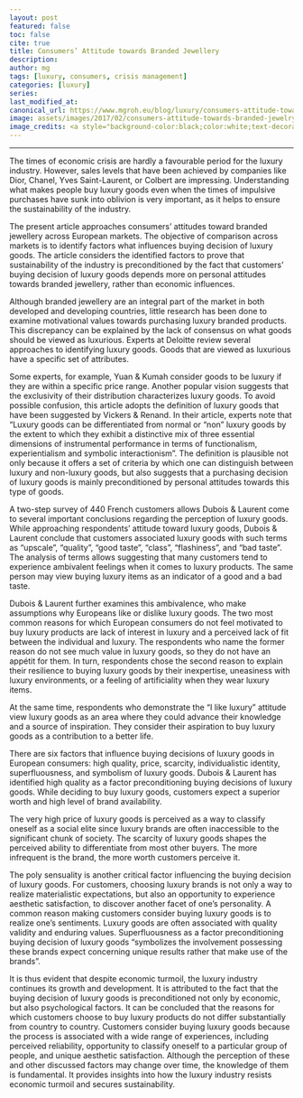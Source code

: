 ```yaml
---
layout: post
featured: false
toc: false
cite: true
title: Consumers’ Attitude towards Branded Jewellery
description: 
author: mg
tags: [luxury, consumers, crisis management]
categories: [luxury]
series: 
last_modified_at: 
canonical_url: https://www.mgroh.eu/blog/luxury/consumers-attitude-towards-branded-jewelry/
image: assets/images/2017/02/consumers-attitude-towards-branded-jewelry.jpg
image_credits: <a style="background-color:black;color:white;text-decoration:none;padding:4px 6px;font-family:-apple-system, BlinkMacSystemFont, &quot;San Francisco&quot;, &quot;Helvetica Neue&quot;, Helvetica, Ubuntu, Roboto, Noto, &quot;Segoe UI&quot;, Arial, sans-serif;font-size:12px;font-weight:bold;line-height:1.2;display:inline-block;border-radius:3px" href="https://unsplash.com/@gabriellehenderson?utm_medium=referral&amp;utm_campaign=photographer-credit&amp;utm_content=creditBadge" target="_blank" rel="noopener noreferrer" title="Download free do whatever you want high-resolution photos from Gabrielle Henderson"><span style="display:inline-block;padding:2px 3px"><svg xmlns="http://www.w3.org/2000/svg" style="height:12px;width:auto;position:relative;vertical-align:middle;top:-2px;fill:white" viewBox="0 0 32 32"><title>unsplash-logo</title><path d="M10 9V0h12v9H10zm12 5h10v18H0V14h10v9h12v-9z"></path></svg></span><span style="display:inline-block;padding:2px 3px">Gabrielle Henderson</span></a>
---
```



---
The times of economic crisis are hardly a favourable period for the luxury industry. However, sales levels that have been achieved by companies like Dior, Chanel, Yves Saint-Laurent, or Colbert are impressing. Understanding what makes people buy luxury goods even when the times of impulsive purchases have sunk into oblivion is very important, as it helps to ensure the sustainability of the industry. 

The present article approaches consumers’ attitudes toward branded jewellery across European markets. The objective of comparison across markets is to identify factors what influences buying decision of luxury goods. The article considers the identified factors to prove that sustainability of the industry is preconditioned by the fact that customers’ buying decision of luxury goods depends more on personal attitudes towards branded jewellery, rather than economic influences.

Although branded jewellery are an integral part of the market in both developed and developing countries, little research has been done to examine motivational values towards purchasing luxury branded products. This discrepancy can be explained by the lack of consensus on what goods should be viewed as luxurious. Experts at Deloitte review several approaches to identifying luxury goods. Goods that are viewed as luxurious have a specific set of attributes. 

Some experts, for example, Yuan &amp; Kumah consider goods to be luxury if they are within a specific price range. Another popular vision suggests that the exclusivity of their distribution characterizes luxury goods. To avoid possible confusion, this article adopts the definition of luxury goods that have been suggested by Vickers &amp; Renand. In their article, experts note that “Luxury goods can be differentiated from normal or “non” luxury goods by the extent to which they exhibit a distinctive mix of three essential dimensions of instrumental performance in terms of functionalism, experientialism and symbolic interactionism”. The definition is plausible not only because it offers a set of criteria by which one can distinguish between luxury and non-luxury goods, but also suggests that a purchasing decision of luxury goods is mainly preconditioned by personal attitudes towards this type of goods.

A two-step survey of 440 French customers allows Dubois &amp; Laurent come to several important conclusions regarding the perception of luxury goods. While approaching respondents’ attitude toward luxury goods, Dubois &amp; Laurent conclude that customers associated luxury goods with such terms as “upscale”, “quality”, “good taste”, “class”, “flashiness”, and “bad taste”. The analysis of terms allows suggesting that many customers tend to experience ambivalent feelings when it comes to luxury products. The same person may view buying luxury items as an indicator of a good and a bad taste.

Dubois &amp; Laurent further examines this ambivalence, who make assumptions why Europeans like or dislike luxury goods. The two most common reasons for which European consumers do not feel motivated to buy luxury products are lack of interest in luxury and a perceived lack of fit between the individual and luxury. The respondents who name the former reason do not see much value in luxury goods, so they do not have an appétit for them. In turn, respondents chose the second reason to explain their resilience to buying luxury goods by their inexpertise, uneasiness with luxury environments, or a feeling of artificiality when they wear luxury items.

At the same time, respondents who demonstrate the “I like luxury” attitude view luxury goods as an area where they could advance their knowledge and a source of inspiration. They consider their aspiration to buy luxury goods as a contribution to a better life.

There are six factors that influence buying decisions of luxury goods in European consumers: high quality, price, scarcity, individualistic identity, superfluousness, and symbolism of luxury goods. Dubois &amp; Laurent has identified high quality as a factor preconditioning buying decisions of luxury goods. While deciding to buy luxury goods, customers expect a superior worth and high level of brand availability.

The very high price of luxury goods is perceived as a way to classify oneself as a social elite since luxury brands are often inaccessible to the significant chunk of society.
The scarcity of luxury goods shapes the perceived ability to differentiate from most other buyers. The more infrequent is the brand, the more worth customers perceive it.

The poly sensuality is another critical factor influencing the buying decision of luxury goods. For customers, choosing luxury brands is not only a way to realize materialistic expectations, but also an opportunity to experience aesthetic satisfaction, to discover another facet of one’s personality.
A common reason making customers consider buying luxury goods is to realize one’s sentiments. Luxury goods are often associated with quality validity and enduring values.
Superfluousness as a factor preconditioning buying decision of luxury goods “symbolizes the involvement possessing these brands expect concerning unique results rather that make use of the brands”.

It is thus evident that despite economic turmoil, the luxury industry continues its growth and development. It is attributed to the fact that the buying decision of luxury goods is preconditioned not only by economic, but also psychological factors. It can be concluded that the reasons for which customers choose to buy luxury products do not differ substantially from country to country. Customers consider buying luxury goods because the process is associated with a wide range of experiences, including perceived reliability, opportunity to classify oneself to a particular group of people, and unique aesthetic satisfaction. Although the perception of these and other discussed factors may change over time, the knowledge of them is fundamental. It provides insights into how the luxury industry resists economic turmoil and secures sustainability.
